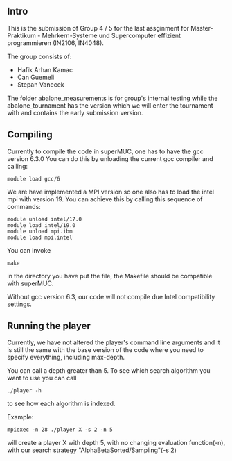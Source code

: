 ## Intro

This is the submission of Group 4 / 5 for the last assginment for Master-Praktikum - Mehrkern-Systeme und Supercomputer effizient programmieren (IN2106, IN4048).

The group consists of:
- Hafik Arhan Kamac
- Can Guemeli
- Stepan Vanecek

The folder abalone_measurements is for group's internal testing while the abalone_tournament has the version which we will enter the tournament with and contains the
early submission version.

## Compiling

Currently to compile the code in superMUC, one has to have the gcc version 6.3.0
You can do this by unloading the current gcc compiler and calling:

```
module load gcc/6
```
We are have implemented a MPI version so one also has to load the intel mpi with version 19. You can achieve this by calling this sequence of commands:

```
module unload intel/17.0
module load intel/19.0
module unload mpi.ibm
module load mpi.intel
```

You can invoke 
```
make
``` 
in the directory you have put the file, the Makefile should be compatible with superMUC.

Without gcc version 6.3, our code will not compile due Intel compatibility settings.


## Running the player

Currently, we have not altered the player's command line arguments and it is still the same with
the base version of the code where you need to specify everything, including max-depth.

You can call a depth greater than 5. To see which search algorithm you want to use you can call 
```
./player -h
```
to see how each algorithm is indexed.

Example:

```
mpiexec -n 28 ./player X -s 2 -n 5
```

will create a player X with depth 5, with no changing evaluation function(-n), with our search strategy "AlphaBetaSorted/Sampling"(-s 2)
